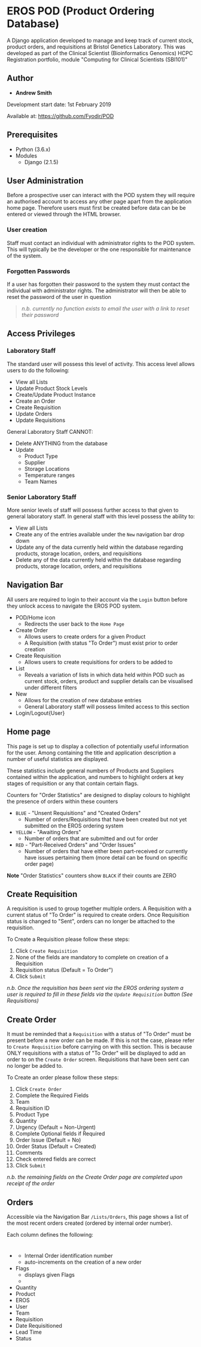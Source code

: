 # EROS POD (Product Ordering Database)

A Django application developed to manage and keep track of current stock, product orders,  and requisitions at Bristol Genetics Laboratory. This was developed as part of the Clinical Scientist (Bioinformatics Genomics) HCPC Registration portfolio, module "Computing for Clinical Scientists (SBI101)"

## Author
- **Andrew Smith**

Development start date: 1st February 2019

Available at: https://github.com/Fyodir/POD

## Prerequisites
- Python (3.6.x)
- Modules
  - Django (2.1.5)


## User Administration
Before a prospective user can interact with the POD system they will require an authorised account to access any other page apart from the application home page. Therefore users must first be created before data can be be entered or viewed through the HTML browser.

### User creation
Staff must contact an individual with administrator rights to the POD system. This will typically be the developer or the one responsible for maintenance of the system.

### Forgotten Passwords
If a user has forgotten their password to the system they must contact the individual with administrator rights. The administrator will then be able to reset the password of the user in question

>*n.b. currently no function exists to email the user with a link to reset their password*


## Access Privileges
### Laboratory Staff
The standard user will possess this level of activity. This access level allows users to do the following:
- View all Lists
- Update Product Stock Levels
- Create/Update Product Instance
- Create an Order
- Create Requisition
- Update Orders
- Update Requisitions

General Laboratory Staff CANNOT:
- Delete ANYTHING from  the database
- Update
  - Product Type
  - Supplier
  - Storage Locations
  - Temperature ranges
  - Team Names

### Senior Laboratory Staff
More senior levels of staff will possess further access to that given to general laboratory staff. In general staff with this level possess the ability to:
- View all Lists
- Create any of the entries available under the ```New``` navigation bar drop down
- Update any of the data currently held within the database regarding products, storage location, orders, and requisitions
- Delete any of the data currently held within the database regarding products, storage location, orders, and requisitions


## Navigation Bar
All users are required to login to their account via the ```Login``` button before they unlock access to navigate the EROS POD system.

- POD/Home icon
  - Redirects the user back to the ```Home Page```
- Create Order
  - Allows users to create orders for a given Product
  - A Requisition (with status "To Order") must exist prior to order creation
- Create Requisition
  - Allows users to create requisitions for orders to be added to
- List
  - Reveals a variation of lists in which data held within POD such as current stock, orders, product and supplier details can be visualised under different filters
- New
  - Allows for the creation of new database entries
  - General Laboratory staff will possess limited access to this section
- Login/Logout{User}


## Home page
This page is set up to display a collection of potentially useful information for the user. Among containing the title and application description a number of useful statistics are displayed.

These statistics include general numbers of Products and Suppliers contained within the application, and numbers to highlight orders at key stages of requisition or any that contain certain flags.

Counters for "Order Statistics" are designed to display colours to highlight the presence of orders within these counters

- ```BLUE``` - "Unsent Requisitions" and "Created Orders"
  - Number of orders/Requisitions that have been created but not yet submitted on the EROS ordering system
- ```YELLOW``` - "Awaiting Orders"
  - Number of orders that are submitted and out for order
- ```RED``` - "Part-Received Orders" and "Order Issues"
  - Number of orders that have either been part-received or currently have issues pertaining them (more detail can be found on specific order page)


**Note**
"Order Statistics" counters show ```BLACK``` if their counts are ZERO


## Create Requisition
A requisition is used to group together multiple orders. A Requisition with a current status of "To Order" is required to create orders. Once Requisition status is changed to "Sent", orders can no longer be attached to the requisition.

To Create a Requisition please follow these steps:
1. Click ```Create Requisition```
2. None of the fields are mandatory to complete on creation of a Requisition
  1. Requisition status (Default = To Order")
3. Click ```Submit```

*n.b. Once the requisition has been sent via the EROS ordering system a user is required to fill in these fields via the ```Update Requisition``` button (See Requisitions)*


## Create Order
It must be reminded that a ```Requisition``` with a status of "To Order" must be present before a new order can be made. If this is not the case, please refer to ```Create Requisition``` before carrying on with this section. This is because ONLY requisitions with a status of "To Order" will be displayed to add an order to on the ```Create Order``` screen. Requisitions that have been sent can no longer be added to.

To Create an order please follow these steps:
1. Click ```Create Order```
2. Complete the Required Fields
  1. Team
  2. Requisition ID
  3. Product Type
  4. Quantity
  5. Urgency (Default = Non-Urgent)
3. Complete Optional fields if Required
  1. Order Issue (Default = No)
  2. Order Status (Default = Created)
  3. Comments
4. Check entered fields are correct
5. Click ```Submit```

*n.b. the remaining fields on the Create Order page are completed upon receipt of the order*


## Orders
Accessible via the Navigation Bar ```/Lists/Orders```, this page shows a list of the most recent orders created (ordered by internal order number).

Each column defines the following:
- #
  - Internal Order identification number
  - auto-increments on the creation of a new order
- Flags
  - displays given Flags
  -   <i class="fab fa-rebel"></i>
- Quantity
- Product
- EROS
- User
- Team
- Requisition
- Date Requisitioned
- Lead Time
- Status
